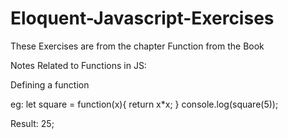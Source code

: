 # Eloquent-Javascript-Exercises

These Exercises are from the chapter Function from the Book

Notes Related to Functions in JS:

Defining a function

eg: let square = function(x){
return x\*x;
}
console.log(square(5));

Result: 25;
